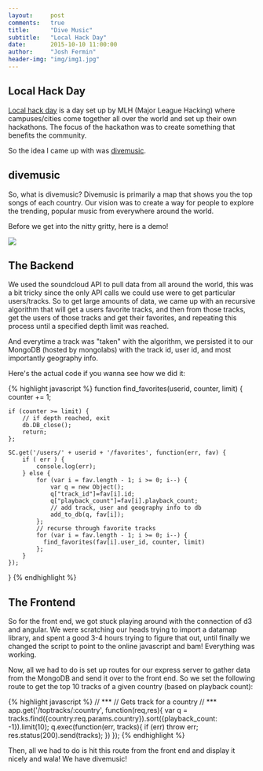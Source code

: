 ```yaml
---
layout:     post
comments: 	true
title:      "Dive Music"
subtitle:   "Local Hack Day"
date:       2015-10-10 11:00:00
author:     "Josh Fermin"
header-img: "img/img1.jpg"
---
```


<h2 class="section-heading">Local Hack Day</h2>

<p><a href="https://localhackday.mlh.io/">Local hack day</a> is a day set up by MLH (Major League Hacking) where campuses/cities come together all over the world and set up their own hackathons. The focus of the hackathon was to create something that benefits the community.</p>

<p>So the idea I came up with was <a href="https://github.com/zhued/divemusic">divemusic</a>.</p>

<h2 class="section-heading">divemusic</h2>
<p>So, what is divemusic? Divemusic is primarily a map that shows you the top songs of each country. Our vision was to create a way for people to explore the trending, popular music from everywhere around the world.</p>

<p>Before we get into the nitty gritty, here is a demo!</p>
<a href="https://gfycat.com/ConsiderateLankyAvocet" align="center">
    <img src="http://giant.gfycat.com/ConsiderateLankyAvocet.gif">
</a>


<h2 class="section-heading">The Backend</h2>
<p>We used the soundcloud API to pull data from all around the world, this was a bit tricky since the only API calls we could use were to get particular users/tracks. So to get large amounts of data, we came up with an recursive algorithm that will get a users favorite tracks, and then from those tracks, get the users of those tracks and get their favorites, and repeating this process until a specified depth limit was reached.</p>

<p>And everytime a track was "taken" with the algorithm, we persisted it to our MongoDB (hosted by mongolabs) with the track id, user id, and most importantly geography info.</p>

<p>Here's the actual code if you wanna see how we did it:</p>

{% highlight javascript %}
function find_favorites(userid, counter, limit)
{
	counter += 1;

	if (counter >= limit) { 
		// if depth reached, exit
		db.DB_close();
		return; 
	};

	SC.get('/users/' + userid + '/favorites', function(err, fav) {
		if ( err ) {
			console.log(err);
		} else {
			for (var i = fav.length - 1; i >= 0; i--) {
				var q = new Object();
				q["track_id"]=fav[i].id;
				q["playback_count"]=fav[i].playback_count;
				// add track, user and geography info to db
		  		add_to_db(q, fav[i]);
			};
			// recurse through favorite tracks
			for (var i = fav.length - 1; i >= 0; i--) {
			  find_favorites(fav[i].user_id, counter, limit)
			};
		}
	});
}
{% endhighlight %}

<h2 class="section-heading">The Frontend</h2>
<p>So for the front end, we got stuck playing around with the connection of d3 and angular. We were scratching our heads trying to import a datamap library, and spent a good 3-4 hours trying to figure that out, until finally we changed the script to point to the online javascript and bam! Everything was working.</p>

<p>Now, all we had to do is set up routes for our express server to gather data from the MongoDB and send it over to the front end. So we set the following route to get the top 10 tracks of a given country (based on playback count):</p>

{% highlight javascript %}
// ***
// Gets track for a country
// ***
app.get('/toptracks/:country', function(req,res){
	var q = tracks.find({country:req.params.country}).sort({playback_count: -1}).limit(10);
	q.exec(function(err, tracks){
		if (err) throw err;
		res.status(200).send(tracks);
	})
});
{% endhighlight %}

<p>Then, all we had to do is hit this route from the front end and display it nicely and wala! We have divemusic!</p>